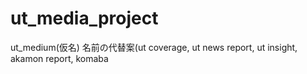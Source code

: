 # ut_media_project
ut_medium(仮名) 名前の代替案(ut coverage, ut news report, ut insight, akamon report, komaba 

